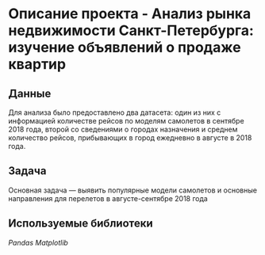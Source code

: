# Описание проекта - Анализ рынка недвижимости Санкт-Петербурга: изучение объявлений о продаже квартир

## Данные

Для анализа было предоставлено два датасета: один из них c информацией количестве рейсов по моделям самолетов в сентябре 2018 года, второй со сведениями о городах назначения
и среднем количество рейсов, прибывающих в город ежедневно в августе в 2018 года. 

## Задача

Основная задача  — выявить популярные модели самолетов и основные направления для перелетов в августе-сентябре 2018 года

## Используемые библиотеки
*Pandas*
*Matplotlib*
